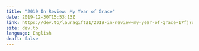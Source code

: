 ```yaml
---
title: "2019 In Review: My Year of Grace"
date: 2019-12-30T15:53:13Z
link: https://dev.to/lauragift21/2019-in-review-my-year-of-grace-17fj?utm_medium=RSS&utm_source=news.12bit.vn
site: dev.to
language: English
draft: false
---
```

